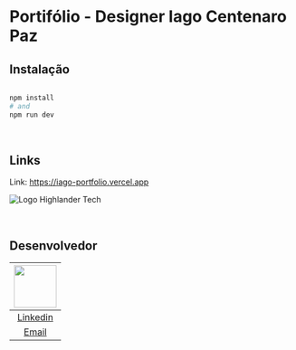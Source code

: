 # Portifólio - Designer Iago Centenaro Paz

## Instalação

```bash

npm install
# and
npm run dev

```

</br>

## Links

Link: https://iago-portfolio.vercel.app

![Logo Highlander Tech](https://raw.githubusercontent.com/giovanifranz/Iago-Portfolio/main/public/Logo.png)

</br>

## Desenvolvedor

| [<img src="https://avatars.githubusercontent.com/u/79429654?v=4" width="75px;"/>](https://github.com/giovanifranz) |
| :-: |
|[Linkedin](https://www.linkedin.com/in/giovanifranz)|
|[Email](mailto:giovanifranz151@gmail.com)|
